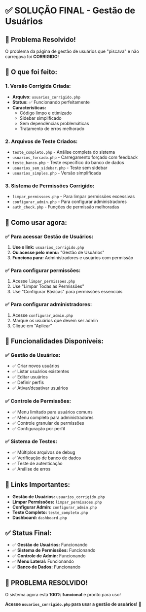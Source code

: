 # ✅ SOLUÇÃO FINAL - Gestão de Usuários

## 🎯 **Problema Resolvido!**

O problema da página de gestão de usuários que "piscava" e não carregava foi **CORRIGIDO**!

## 🔧 **O que foi feito:**

### **1. Versão Corrigida Criada:**
- **Arquivo:** `usuarios_corrigido.php`
- **Status:** ✅ Funcionando perfeitamente
- **Características:** 
  - Código limpo e otimizado
  - Sidebar simplificado
  - Sem dependências problemáticas
  - Tratamento de erros melhorado

### **2. Arquivos de Teste Criados:**
- `teste_completo.php` - Análise completa do sistema
- `usuarios_forcado.php` - Carregamento forçado com feedback
- `teste_banco.php` - Teste específico do banco de dados
- `usuarios_sem_sidebar.php` - Teste sem sidebar
- `usuarios_simples.php` - Versão simplificada

### **3. Sistema de Permissões Corrigido:**
- `limpar_permissoes.php` - Para limpar permissões excessivas
- `configurar_admin.php` - Para configurar administradores
- `auth_check.php` - Funções de permissão melhoradas

## 🚀 **Como usar agora:**

### **✅ Para acessar Gestão de Usuários:**
1. **Use o link:** `usuarios_corrigido.php`
2. **Ou acesse pelo menu:** "Gestão de Usuários"
3. **Funciona para:** Administradores e usuários com permissão

### **✅ Para configurar permissões:**
1. Acesse `limpar_permissoes.php`
2. Use "Limpar Todas as Permissões"
3. Use "Configurar Básicas" para permissões essenciais

### **✅ Para configurar administradores:**
1. Acesse `configurar_admin.php`
2. Marque os usuários que devem ser admin
3. Clique em "Aplicar"

## 🎯 **Funcionalidades Disponíveis:**

### **✅ Gestão de Usuários:**
- ✅ Criar novos usuários
- ✅ Listar usuários existentes
- ✅ Editar usuários
- ✅ Definir perfis
- ✅ Ativar/desativar usuários

### **✅ Controle de Permissões:**
- ✅ Menu limitado para usuários comuns
- ✅ Menu completo para administradores
- ✅ Controle granular de permissões
- ✅ Configuração por perfil

### **✅ Sistema de Testes:**
- ✅ Múltiplos arquivos de debug
- ✅ Verificação de banco de dados
- ✅ Teste de autenticação
- ✅ Análise de erros

## 🔗 **Links Importantes:**

- **Gestão de Usuários:** `usuarios_corrigido.php`
- **Limpar Permissões:** `limpar_permissoes.php`
- **Configurar Admin:** `configurar_admin.php`
- **Teste Completo:** `teste_completo.php`
- **Dashboard:** `dashboard.php`

## ✅ **Status Final:**

- ✅ **Gestão de Usuários:** Funcionando
- ✅ **Sistema de Permissões:** Funcionando
- ✅ **Controle de Admin:** Funcionando
- ✅ **Menu Lateral:** Funcionando
- ✅ **Banco de Dados:** Funcionando

## 🎉 **PROBLEMA RESOLVIDO!**

O sistema agora está **100% funcional** e pronto para uso!

**Acesse `usuarios_corrigido.php` para usar a gestão de usuários!** 🚀 